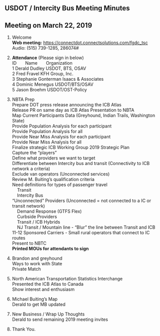 ## USDOT / Intercity Bus Meeting Minutes   
## Meeting on March 22, 2019   

1. Welcome   
**Web meeting:**  https://connectdot.connectsolutions.com/fgdc_tsc   
Audio: (515) 739-1285, 286074#   

2. **Attendance** (Please sign in below)   
ID &nbsp; &nbsp; &nbsp; Name &nbsp; &nbsp; &nbsp; Organization     
1  Derald Dudley   USDOT, BTS, OSAV  
2  Fred Fravel  KFH Group, Inc.  
3  Stephanie Gonterman  Isaacs & Associates  
4  Dominic Menegus   USDOT/BTS/OSAV   
5  Jason Broehm  USDOT/OST-Policy   

3. NBTA Prep  
Prepare DOT press release announcing the ICB Atlas  
Release PR on same day as ICB Atlas Presentation to NBTA  
Map Current Participants Data (Greyhound, Indian Trails, Washington State)  
Provide Population Analysis for each participant  
Provide Population Analysis for all  
Provide Near Miss Analysis for each participant  
Provide Near Miss Analysis for all  
Finalize strategic ICB Working Group 2019 Strategic Plan  
Capture the “players”    
Define what providers we want to target  
Differentiate between Intercity bus and transit (Connectivity to ICB network a criteria)  
Exclude van operators (Unconnected services)  
Review M. Buiting’s qualification criteria  
Need definitions for types of passenger travel  
&nbsp; &nbsp;	Transit  
&nbsp; &nbsp;	Intercity Bus  
“Unconnected” Providers (Unconnected = not connected to a IC or transit network)  
&nbsp; &nbsp;	Demand Response (GTFS Flex)  
&nbsp; &nbsp;	Curbside Providers  
&nbsp; &nbsp;	Transit / ICB Hybrids  
&nbsp; &nbsp;	NJ Transit / Mountain line - “Blur” the line between Transit and ICB  
11-12 Sponsored Carriers - Small rural operators that connect to IC routes  
Present to NBTC  
**Printed MOUs for attendants to sign**  

4. Brandon and greyhound  
Ways to work with State  
Private Match  

5. North American Transportation Statistics Interchange  
Presented the ICB Atlas to Canada  
Show interest and enthusiasm  

6. Michael Buiting’s Map   
Derald to get MB updated  

7. New Business / Wrap Up Thoughts  
Derald to send remaining 2019 meeting invites  

8. Thank You.  
